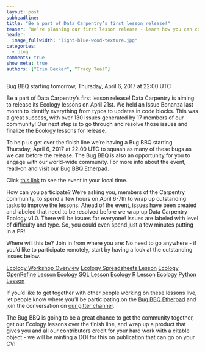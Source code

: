 ```yaml
---
layout: post
subheadline:
title: "Be a part of Data Carpentry’s first lesson release!"
teaser: “We’re planning our first lesson release - learn how you can contribute!”
header:
  image_fullwidth: "light-blue-wood-texture.jpg"
categories:
  - blog
comments: true
show_meta: true
authors: ["Erin Becker", “Tracy Teal”]
---
```


Bug BBQ starting tomorrow, Thursday, April 6, 2017 at 22:00 UTC 

Be a part of Data Carpentry’s first lesson release! Data Carpentry is aiming to release its Ecology lessons on April 21st. We
held an Issue Bonanza last month to identify everything from typos to updates in code blocks. This was a great success, with over
130 issues generated by 17 members of our community! Our next step is to go through and resolve those issues and finalize the Ecology
lessons for release. 

To help us get over the finish line we’re having a Bug BBQ starting Thursday, April 6, 2017 at 22:00 UTC  to squash as many of these bugs
as we can before the release. The Bug BBQ is also an opportunity for you to engage with our world-wide community. For more info about
the event, read-on and visit our [Bug BBQ Etherpad](http://pad.software-carpentry.org/ecology-bug-bbq).

Click [this link](https://www.timeanddate.com/worldclock/fixedtime.html?msg=Ecology+Bug+BBQ&iso=20170407T08&p1=47) to see the event in
your local time.

How can you participate? We’re asking you, members of the Carpentry community, to spend a few hours on April 6-7th to wrap up outstanding
tasks to improve the lessons. Ahead of the event, issues have been created and labeled that need to be resolved before we wrap up Data
Carpentry Ecology v1.0. There will be issues for everyone! Issues are labeled with level of difficulty and type. So, you could even 
spend just a few minutes putting in a PR!

Where will this be? Join in from where you are: No need to go anywhere - if you’d like to participate remotely, start by having a look
at the outstanding issues below.

[Ecology Workshop Overview](https://github.com/datacarpentry/ecology-workshop)
[Ecology Spreadsheets Lesson](https://github.com/datacarpentry/spreadsheet-ecology-lesson/issues/)
[Ecology OpenRefine Lesson](https://github.com/datacarpentry/OpenRefine-ecology-lesson/issues/)
[Ecology SQL Lesson](https://github.com/datacarpentry/sql-ecology-lesson/issues/)
[Ecology R Lesson](https://github.com/datacarpentry/R-ecology-lesson/issues/)
[Ecology Python Lesson](https://github.com/datacarpentry/python-ecology-lesson/issues/)

If you’d like to get together with other people working on these lessons live, let people know where you’ll be participating on the
[Bug BBQ Etherpad](http://pad.software-carpentry.org/ecology-bug-bbq) and join the conversation on 
[our gitter channel](https://gitter.im/data-carpentry/Lobby#).

The Bug BBQ is going to be a great chance to get the community together, get our Ecology lessons over the finish line, and wrap up
a product that gives you and all our contributors credit for your hard work with a citable object - we will be minting a DOI for
this on publication that can go on your CV! 


